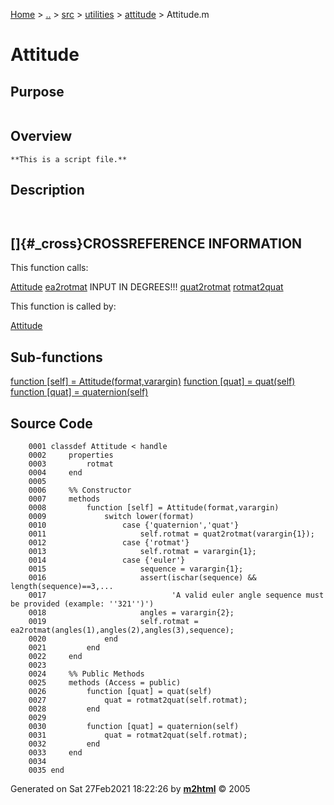 [Home](../../../../../index.md) \> [..](#) \> [src](#) \> [utilities](#)
\> [attitude](index.md) \> Attitude.m



# Attitude

## Purpose 

``` 
```

## Overview 

``` 
**This is a script file.**
```

## Description 

```
 

```

## []{#_cross}CROSSREFERENCE INFORMATION 

This function calls:

   [Attitude](Attitude.md)
   [ea2rotmat](ea2rotmat.md "function [rotmat] = ea2rotmat(rot1,rot2,rot3,sequence)")
    INPUT IN DEGREES!!!
   [quat2rotmat](quat2rotmat.md "function A = quat2rotmat(q)")
   [rotmat2quat](rotmat2quat.md "function q = rotmat2quat(rotmat)")

This function is called by:

   [Attitude](Attitude.md)

## Sub-functions 

   [function \[self\] = Attitude(format,varargin)](#_sub1)
   [function \[quat\] = quat(self)](#_sub2)
   [function \[quat\] = quaternion(self)](#_sub3)

## Source Code 

```
    0001 classdef Attitude < handle
    0002     properties
    0003         rotmat
    0004     end
    0005     
    0006     %% Constructor
    0007     methods
    0008         function [self] = Attitude(format,varargin)
    0009             switch lower(format)
    0010                 case {'quaternion','quat'}
    0011                     self.rotmat = quat2rotmat(varargin{1});
    0012                 case {'rotmat'}
    0013                     self.rotmat = varargin{1};
    0014                 case {'euler'}
    0015                     sequence = varargin{1};
    0016                     assert(ischar(sequence) && length(sequence)==3,...
    0017                            'A valid euler angle sequence must be provided (example: ''321'')')
    0018                     angles = varargin{2};
    0019                     self.rotmat = ea2rotmat(angles(1),angles(2),angles(3),sequence);
    0020             end
    0021         end
    0022     end
    0023     
    0024     %% Public Methods
    0025     methods (Access = public)
    0026         function [quat] = quat(self)
    0027             quat = rotmat2quat(self.rotmat);
    0028         end
    0029         
    0030         function [quat] = quaternion(self)
    0031             quat = rotmat2quat(self.rotmat);
    0032         end
    0033     end
    0034     
    0035 end
```



Generated on Sat 27Feb2021 18:22:26 by
**[m2html](http://www.artefact.tk/software/matlab/m2html/ "Matlab Documentation in HTML")**
© 2005